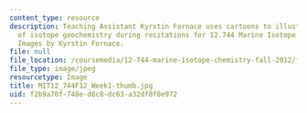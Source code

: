 ```yaml
---
content_type: resource
description: Teaching Assistant Kyrstin Fornace uses cartoons to illustrate concepts
  of isotope geochemistry during recitations for 12.744 Marine Isotope Chemistry.
  Images by Kyrstin Fornace.
file: null
file_location: /coursemedia/12-744-marine-isotope-chemistry-fall-2012/f2b9a70f748ed8c8dc63a32df0f0e972_MIT12_744F12_Week1-thumb.jpg
file_type: image/jpeg
resourcetype: Image
title: MIT12_744F12_Week1-thumb.jpg
uid: f2b9a70f-748e-d8c8-dc63-a32df0f0e972
---
```

